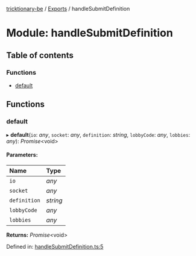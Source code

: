 [tricktionary-be](../README.md) / [Exports](../modules.md) / handleSubmitDefinition

# Module: handleSubmitDefinition

## Table of contents

### Functions

- [default](handlesubmitdefinition.md#default)

## Functions

### default

▸ **default**(`io`: *any*, `socket`: *any*, `definition`: *string*, `lobbyCode`: *any*, `lobbies`: *any*): *Promise*<void\>

#### Parameters:

Name | Type |
:------ | :------ |
`io` | *any* |
`socket` | *any* |
`definition` | *string* |
`lobbyCode` | *any* |
`lobbies` | *any* |

**Returns:** *Promise*<void\>

Defined in: [handleSubmitDefinition.ts:5](https://github.com/story-squad/tricktionary-be/blob/ba1517e/src/sockets/handleSubmitDefinition.ts#L5)
